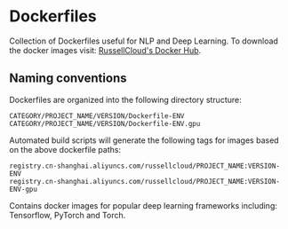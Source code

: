 # Dockerfiles

Collection of Dockerfiles useful for NLP and Deep Learning. To download the docker images
visit: [RussellCloud's Docker Hub](registry.cn-shanghai.aliyuncs.com).


## Naming conventions

Dockerfiles are organized into the following directory structure:

```
CATEGORY/PROJECT_NAME/VERSION/Dockerfile-ENV
CATEGORY/PROJECT_NAME/VERSION/Dockerfile-ENV.gpu
```

Automated build scripts will generate the following tags for images based on
the above dockerfile paths:

```
registry.cn-shanghai.aliyuncs.com/russellcloud/PROJECT_NAME:VERSION-ENV
registry.cn-shanghai.aliyuncs.com/russellcloud/PROJECT_NAME:VERSION-ENV-gpu
```

Contains docker images for popular deep learning frameworks including: Tensorflow, PyTorch and Torch.
